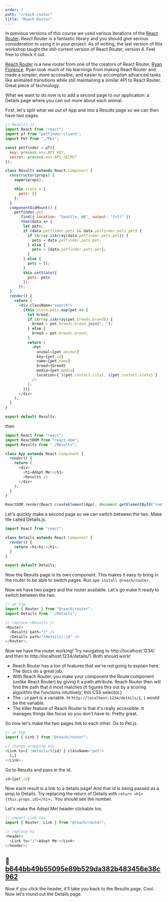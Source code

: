 ```yaml
---
order: 7
path: "/reach-router"
title: "Reach Router"
---
```


In previous versions of this course we used various iterations of the [React Router][rr]. React Router is a fantastic library and you should give serious consideration to using it in your project. As of writing, the last version of this workshop taught the still-current version of React Router, version 4. Feel free to check it out.

[Reach Router][reach] is a new router from one of the creators of React Router, [Ryan Florence][rf]. Ryan took much of his learnings from making React Router and made a simpler, more accessible, and easier to accomplish advanced tasks like animated transitions while still maintaining a similar API to React Router. Great piece of technology.

What we want to do now is to add a second page to our application: a Details page where you can out more about each animal.

First, let's split what we out of App and into a Results page so we can then have _two_ pages.

```javascript
// Results.js
import React from "react";
import pf from "petfinder-client";
import Pet from "./Pet";

const petfinder = pf({
  key: process.env.API_KEY,
  secret: process.env.API_SECRET
});

class Results extends React.Component {
  constructor(props) {
    super(props);

    this.state = {
      pets: []
    };
  }
  componentDidMount() {
    petfinder.pet
      .find({ location: "Seattle, WA", output: "full" })
      .then(data => {
        let pets;
        if (data.petfinder.pets && data.petfinder.pets.pet) {
          if (Array.isArray(data.petfinder.pets.pet)) {
            pets = data.petfinder.pets.pet;
          } else {
            pets = [data.petfinder.pets.pet];
          }
        } else {
          pets = [];
        }
        this.setState({
          pets: pets
        });
      });
  }
  render() {
    return (
      <div className="search">
        {this.state.pets.map(pet => {
          let breed;
          if (Array.isArray(pet.breeds.breed)) {
            breed = pet.breeds.breed.join(", ");
          } else {
            breed = pet.breeds.breed;
          }
          return (
            <Pet
              animal={pet.animal}
              key={pet.id}
              name={pet.name}
              breed={breed}
              media={pet.media}
              location={`${pet.contact.city}, ${pet.contact.state}`}
            />
          );
        })}
      </div>
    );
  }
}

export default Results;
```

then

```javascript
import React from "react";
import ReactDOM from "react-dom";
import Results from "./Results";

class App extends React.Component {
  render() {
    return (
      <div>
        <h1>Adopt Me!</h1>
        <Results />
      </div>
    );
  }
}

ReactDOM.render(React.createElement(App), document.getElementById("root"));
```

Let's quickly make a second page so we can switch between the two. Make file called Details.js.

```javascript
import React from "react";

class Details extends React.Component {
  render() {
    return <h1>hi!</h1>;
  }
}

export default Details;
```

Now the Results page is its own component. This makes it easy to bring in the router to be able to switch pages. Run `npm install @reach/router`.

Now we have two pages and the router available. Let's go make it ready to switch between the two.

```javascript
// at top
import { Router } from "@reach/router";
import Details from "./Details";

// replace <Results />
<Router>
  <Results path="/" />
  <Details path="/details/:id" />
</Router>;
```

Now we have the router working! Try navigating to http://localhost:1234/ and then to http://localhost:1234/details/1. Both should work!

* Reach Router has a ton of features that we're not going to explain here. The docs do a great job.
* With Reach Router, you make your component the Route component (unlike React Router) by giving it a path attribute. Reach Router then will find the path that it most matches (it figures this out by a scoring algorithm the functions intuitively; this CSS selector.)
* The `:id` part is a variable. In `http://localhost:1234/details/1`, `1` would be the variable.
* The killer feature of Reach Router is that it's really accessible. It manages things like focus so you don't have to. Pretty great.

So now let's make the two pages link to each other. Go to Pet.js.

```javascript
// at top
import { Link } from "@reach/router";

// change wrapping div
<Link to={`/details/${id}`} className="pet">
  […]
</Link>;
```

Go to Results and pass in the id.

```javascript
id={pet.id}
```

Now each result is a link to a details page! And that id is being passed as a prop to Details. Try replacing the return of Details with `return <h1>{this.props.id}</h1>;`. You should see the number.

Let's make the Adopt Me! header clickable too.

```javascript
// import Link too
import { Router, Link } from "@reach/router";

// replace h1
<header>
  <Link to="/">Adopt Me!</Link>
</header>;
```

## 🌳 [b644bb49b55095e89b529da382b483456e38c962](https://github.com/btholt/complete-intro-to-react-v4/commit/b644bb49b55095e89b529da382b483456e38c962)

Now if you click the header, it'll take you back to the Results page. Cool. Now let's round out the Details page.

[rr]: https://reacttraining.com/react-router/
[rf]: https://twitter.com/ryanflorence
[reach]: https://github.com/reach/router
